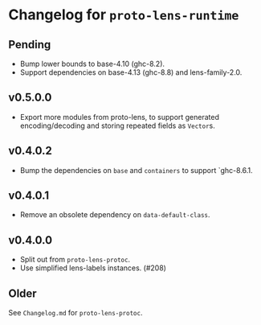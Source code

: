 # Changelog for `proto-lens-runtime`

## Pending
- Bump lower bounds to base-4.10 (ghc-8.2).
- Support dependencies on base-4.13 (ghc-8.8) and lens-family-2.0.

## v0.5.0.0
- Export more modules from proto-lens, to support generated encoding/decoding
  and storing repeated fields as `Vector`s.

## v0.4.0.2
- Bump the dependencies on `base` and `containers` to support `ghc-8.6.1.

## v0.4.0.1
- Remove an obsolete dependency on `data-default-class`.

## v0.4.0.0
- Split out from `proto-lens-protoc`.
- Use simplified lens-labels instances. (#208)

## Older
See `Changelog.md` for `proto-lens-protoc`.
